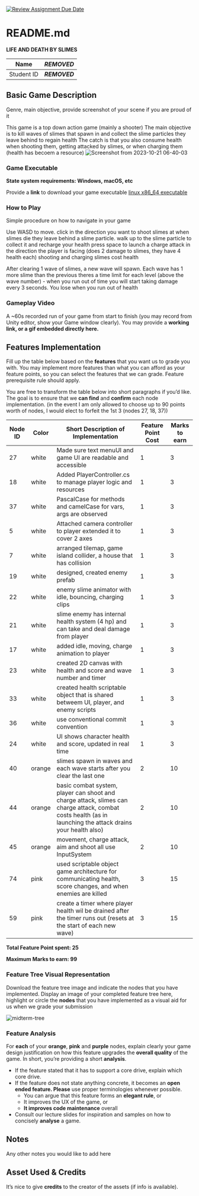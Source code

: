 [![Review Assignment Due Date](https://classroom.github.com/assets/deadline-readme-button-24ddc0f5d75046c5622901739e7c5dd533143b0c8e959d652212380cedb1ea36.svg)](https://classroom.github.com/a/Xmv1pZ8x)
# README.md

**LIFE AND DEATH BY SLIMES**

| Name       | ***REMOVED*** |
| ---------- | --- |
| Student ID | ***REMOVED*** |

## Basic Game Description

Genre, main objective, provide screenshot of your scene if you are proud of it

This game is a top down action game (mainly a shooter)
The main objective is to kill waves of slimes that spawn in and collect the slime particles they leave behind to regain health
The catch is that you also consume health when shooting them, getting attacked by slimes, or when charging them (health has becoem a resource)
![Screenshot from 2023-10-21 06-40-03](https://github.com/50033-game-design-and-development/50033-midterm-partb-milselarch/assets/11241733/a65542ee-675f-40b1-9dfd-fdc86971c445)

### Game Executable

**State system requirements: Windows, macOS, etc**

Provide a **link** to download your game executable
[linux x86_64 executable](https://github.com/50033-game-design-and-development/50033-midterm-partb-milselarch/releases/download/v1.0.0/linux-executable.x86_64)

### How to Play

Simple procedure on how to navigate in your game

Use WASD to move.
click in the direction you want to shoot slimes at
when slimes die they leave behind a slime particle. walk up to the slime particle to collect it and recharge your health
press space to launch a charge attack in the direction the player is facing (does 2 damage to slimes, they have 4 health each)
shooting and charging slimes cost health

After clearing 1 wave of slimes, a new wave will spawn. Each wave has 1 more slime than the previous
theres a time limit for each level (above the wave number) - when you run out of time you will start taking damage every 3 seconds.
You lose when you run out of health

### Gameplay Video

A ~60s recorded run of your game from start to finish (you may record from Unity editor, show your Game window clearly). You may provide a **working link, or a gif embedded directly here.**

## Features Implementation

Fill up the table below based on the **features** that you want us to grade you with. You may implement more features than what you can afford as your feature points, so you can select the features that we can grade. Feature prerequisite rule should apply.

You are free to transform the table below into short paragraphs if you’d like. The goal is to ensure that we **can find** and **confirm** each node implementation.
(in the event I am only allowed to choose up to 90 points worth of nodes, I would elect to forfeit the 1st 3 (nodes 27, 18, 37))

| Node ID | Color | Short Description of Implementation | Feature Point Cost | Marks to earn |
| ------- | ----- | ----------------------------------- | ------------------ | ------------- |
|     27   |  white     |       Made sure text menuUI and game UI are readable and accessible                  |            1        |        3       |
|     18   |  white     |       Added PlayerController.cs to manage player logic and resources                   |            1        |        3       |
|     37   |  white     |       PascalCase for methods and camelCase for vars, args are observed                      |            1        |        3       |
|     5   |  white     |           Attached camera controller to player extended it to cover 2 axes                          |            1        |        3       |
|     7    |  white     |     arranged tilemap, game island collider, a house that has collision                                |           1         |      3         |
|     19    |  white     |    designed, created enemy prefab                                 |              1      |           3    |
|    22     | white      |    enemy slime animator with idle, bouncing, charging clips                                 |              1      |        3       |
|    21     |  white     |  slime enemy has internal health system (4 hp) and can take and deal damage from player                                   |   1                 |      3         |
|   17      |   white    |  added idle, moving, charge animation to player                                   |           1         |       3        |
|   23      |  white     |    created 2D canvas with health and score and wave number and timer                                 |           1         |      3        |
|    33     |   white    |  created health scriptable object that is shared betweem UI, player, and enemy scripts                                  |         1           |        3       |
|  36       |  white     |        use conventional commit convention                             |        1            |       3        |
|      24   | white      |    UI shows character health and score, updated in real time                                 |             1       |    3          |
|  40       |  orange      |   slimes spawn in waves and each wave starts after you clear the last one                                  |           2         |        10       |
|    44     |  orange      |    basic combat system, player can shoot and charge attack, slimes can charge attack, combat costs health (as in launching the attack drains your health also)         |     2               |  10             |
|    45     |     orange  |  movement, charge attack, aim and shoot all use InputSystem                                   |            2        |   10            |
|     74    |  pink     |     used scriptable object game architecture for communicating health, score changes, and when enemies are killed                                |          3          |            15   |
|    59     |   pink    |     create a timer where player health wil be drained after the timer runs out (resets at the start of each new wave)                                |                3    |         15      |

**Total Feature Point spent: 25**

**Maximum Marks to earn: 99**

### Feature Tree Visual Representation

Download the feature tree image and indicate the nodes that you have implemented. Display an image of your completed feature tree here, highlight or circle the **nodes** that you have implemented as a visual aid for us when we grade your submission

![midterm-tree](https://github.com/50033-game-design-and-development/50033-midterm-partb-milselarch/assets/11241733/3c57de1e-69fd-4854-b805-bba88b7f8793)

### Feature Analysis

For **each** of your **orange**, **pink** and **purple** nodes, explain clearly your game design justification on how this feature upgrades the **overall quality** of the game. In short, you’re providing a short **analysis**.

- If the feature stated that it has to support a core drive, explain which core drive.
- If the feature does not state anything concrete, it becomes an **open ended feature. Please** use proper terminologies whenever possible.
  - You can argue that this feature forms an **elegant rule**, or
  - It improves the UX of the game, or
  - **It improves code maintenance** overall
- Consult our lecture slides for inspiration and samples on how to concisely **analyse** a game.

## Notes

Any other notes you would like to add here

## Asset Used & Credits

It’s nice to give **credits** to the creator of the assets (if info is available).
